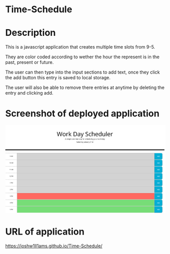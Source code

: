 # Time-Schedule

# Description 
This is a javascript application that creates multiple time slots from 9-5.

They are color coded according to wether the hour the represent is in the past, present or future.

The user can then type into the input sections to add text, once they click the add button this entry is saved to local storage.

The user will also be able to remove there entries at anytime by deleting the entry and clicking add.

# Screenshot of deployed application
![Image of site](/Images/DeployedApplication.png/?raw=true)




# URL of application
https://joshw1ll1ams.github.io/Time-Schedule/